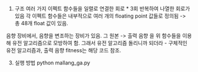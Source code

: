 1. 구조
여러 가지 이펙트 함수들을 일렬로 연결한 회로 * 3회 반복하여 나열한 회로가 있음
각 이펙트 함수들은 내부적으로 여러 개의 floating point 값들로 정의됨 -> 총 48개 float 값이 있음.

음향 장비에서, 음향을 변조하는 장비가 있음.
그 원본 -> 출력 음향 을 위 함수들을 이용해 유전 알고리즘으로 모방하여 함.
그래서 유전 알고리즘 돌리니까 되더라 - 구체적인 유전 알고리즘과, 출력 음향 fitness는 해당 코드 참조.

3. 실행 방법
python mallang_ga.py
